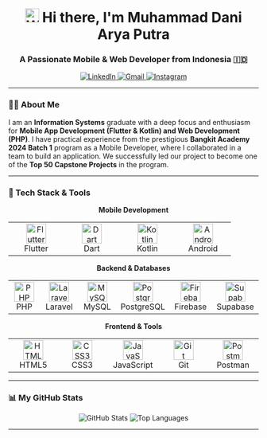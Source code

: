 <h1 align="center">
  <img src="https://media.giphy.com/media/hvRJCLFzcasrR4ia7z/giphy.gif" width="28px" alt="Waving hand">
  Hi there, I'm Muhammad Dani Arya Putra
</h1>
<h3 align="center">A Passionate Mobile & Web Developer from Indonesia 🇮🇩</h3>

<p align="center">
  <a href="https://www.linkedin.com/in/muhammad-dani-arya-putra-8a8791234/" target="_blank">
    <img src="https://img.shields.io/badge/LinkedIn-0077B5?style=for-the-badge&logo=linkedin&logoColor=white" alt="LinkedIn">
  </a>
  <a href="mailto:daniaryap01@gmail.com">
    <img src="https://img.shields.io/badge/Gmail-D14836?style=for-the-badge&logo=gmail&logoColor=white" alt="Gmail">
  </a>
  <a href="https://www.instagram.com/daniarya_p/" target="_blank">
    <img src="https://img.shields.io/badge/Instagram-E4405F?style=for-the-badge&logo=instagram&logoColor=white" alt="Instagram">
  </a>
</p>

---

### 👨‍💻 About Me

I am an **Information Systems** graduate with a deep focus and enthusiasm for **Mobile App Development (Flutter & Kotlin) and Web Development (PHP)**. I have practical experience from the prestigious **Bangkit Academy 2024 Batch 1** program as a Mobile Developer, where I collaborated in a team to build an application. We successfully led our project to become one of the **Top 50 Capstone Projects** in the program.

---

### 🚀 Tech Stack & Tools

<div align="center">
  
**Mobile Development**
  
<table>
  <tr>
    <td align="center" width="96">
      <img src="https://cdn.jsdelivr.net/gh/devicons/devicon/icons/flutter/flutter-original.svg" width="40" height="40" alt="Flutter" />
      <br>Flutter
    </td>
    <td align="center" width="96">
      <img src="https://cdn.jsdelivr.net/gh/devicons/devicon/icons/dart/dart-original.svg" width="40" height="40" alt="Dart" />
      <br>Dart
    </td>
    <td align="center" width="96">
      <img src="https://cdn.jsdelivr.net/gh/devicons/devicon/icons/kotlin/kotlin-original.svg" width="40" height="40" alt="Kotlin" />
      <br>Kotlin
    </td>
    <td align="center" width="96">
      <img src="https://cdn.jsdelivr.net/gh/devicons/devicon/icons/android/android-original.svg" width="40" height="40" alt="Android" />
      <br>Android
    </td>
  </tr>
</table>

**Backend & Databases**
<table>
  <tr>
    <td align="center" width="96">
      <img src="https://cdn.jsdelivr.net/gh/devicons/devicon/icons/php/php-original.svg" width="40" height="40" alt="PHP" />
      <br>PHP
    </td>
    <td align="center" width="96">
      <img src="https://cdn.jsdelivr.net/gh/devicons/devicon/icons/laravel/laravel-plain.svg" width="40" height="40" alt="Laravel" />
      <br>Laravel
    </td>
    <td align="center" width="96">
      <img src="https://cdn.jsdelivr.net/gh/devicons/devicon/icons/mysql/mysql-original-wordmark.svg" width="40" height="40" alt="MySQL" />
      <br>MySQL
    </td>
    <td align="center" width="96">
      <img src="https://cdn.jsdelivr.net/gh/devicons/devicon/icons/postgresql/postgresql-original.svg" width="40" height="40" alt="PostgreSQL" />
      <br>PostgreSQL
    </td>
    <td align="center" width="96">
      <img src="https://cdn.jsdelivr.net/gh/devicons/devicon/icons/firebase/firebase-plain.svg" width="40" height="40" alt="Firebase" />
      <br>Firebase
    </td>
    <td align="center" width="96">
      <img src="https://cdn.jsdelivr.net/gh/devicons/devicon/icons/supabase/supabase-original.svg" width="40" height="40" alt="Supabase" />
      <br>Supabase
    </td>
  </tr>
</table>
  
**Frontend & Tools**
<table>
  <tr>
    <td align="center" width="96">
      <img src="https://cdn.jsdelivr.net/gh/devicons/devicon/icons/html5/html5-original.svg" width="40" height="40" alt="HTML5" />
      <br>HTML5
    </td>
    <td align="center" width="96">
      <img src="https://cdn.jsdelivr.net/gh/devicons/devicon/icons/css3/css3-original.svg" width="40" height="40" alt="CSS3" />
      <br>CSS3
    </td>
    <td align="center" width="96">
      <img src="https://cdn.jsdelivr.net/gh/devicons/devicon/icons/javascript/javascript-original.svg" width="40" height="40" alt="JavaScript" />
      <br>JavaScript
    </td>
    <td align="center" width="96">
      <img src="https://cdn.jsdelivr.net/gh/devicons/devicon/icons/git/git-original.svg" width="40" height="40" alt="Git" />
      <br>Git
    </td>
    <td align="center" width="96">
      <img src="https://cdn.jsdelivr.net/gh/devicons/devicon/icons/postman/postman-original.svg" width="40" height="40" alt="Postman" />
      <br>Postman
    </td>
  </tr>
</table>
</div>

---

### 📊 My GitHub Stats

<p align="center">
  <img src="https://github-readme-stats.vercel.app/api?username=NotDaniArya&show_icons=true&theme=tokyonight&hide_border=true&include_all_commits=true&count_private=true" alt="GitHub Stats" />
  <img src="https://github-readme-stats.vercel.app/api/top-langs/?username=NotDaniArya&layout=compact&theme=tokyonight&hide_border=true&include_all_commits=true&count_private=true&langs_count=8" alt="Top Languages" />
</p>

---

